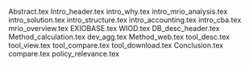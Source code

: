 Abstract.tex
Intro_header.tex
intro_why.tex
intro_mrio_analysis.tex
intro_solution.tex
intro_structure.tex
intro_accounting.tex
intro_cba.tex
mrio_overview.tex
EXIOBASE.tex
WIOD.tex
DB_desc_header.tex
Method_calculation.tex
dev_agg.tex
Method_web.tex
tool_desc.tex
tool_view.tex
tool_compare.tex
tool_download.tex
Conclusion.tex
compare.tex
policy_relevance.tex